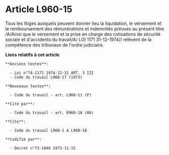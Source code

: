 # Article L960-15

Tous les litiges auxquels peuvent donner lieu la liquidation, le versement et le remboursement des rémunérations et
indemnités prévues au présent titre /A/Ainsi que le versement et la prise en charge des cotisations de sécurité sociale et
d'accidents du travail/A/ LOI  1171 31-12-1974// relèvent de la compétence des tribunaux de l'ordre judiciaire.

**Liens relatifs à cet article**

	**Anciens textes**:

	  - Loi n°74-1171 1974-12-31 ART. 3 III
	  - Code du travail L960-17 (1973)

	**Nouveaux textes**:

	  - Code du travail - art. L960-11 (P)

	**Cité par**:

	  - Code du travail - art. R960-18 (Ab)

	**Cite**:

	  - Code du travail L960-1 A L960-18

	**Codifié par**:

	  - Décret n°73-1046 1973-11-15
